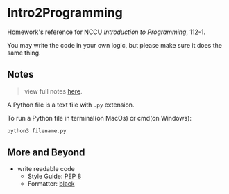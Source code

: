 # Intro2Programming

Homework's reference for NCCU *Introduction to Programming*, 112-1.

You may write the code in your own logic, but please make sure it does the same thing.

## Notes

> view full notes [here](https://hzionn.github.io/Intro2Programming/).

A Python file is a text file with `.py` extension.

To run a Python file in terminal(on MacOs) or cmd(on Windows):

```bash
python3 filename.py
```

## More and Beyond

- write readable code
  - Style Guide: [PEP 8](https://www.python.org/dev/peps/pep-0008/)
  - Formatter: [black](https://github.com/psf/black)
